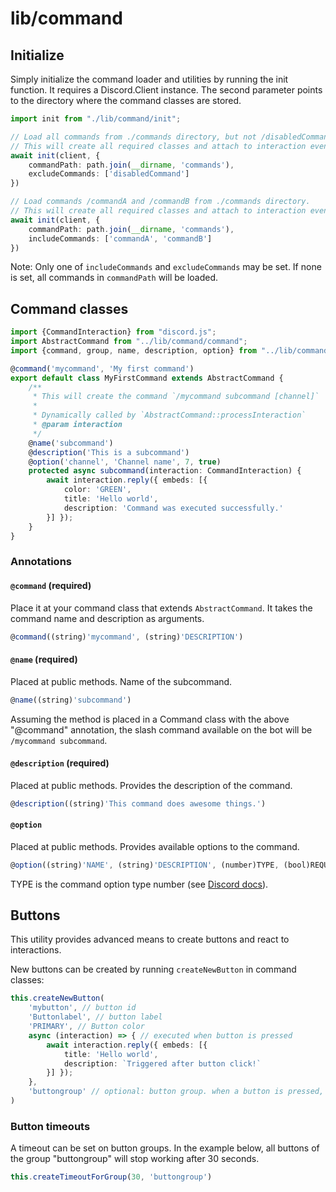 # lib/command

## Initialize

Simply initialize the command loader and utilities by running the init function.
It requires a Discord.Client instance. The second parameter points to the directory
where the command classes are stored.

```typescript
import init from "./lib/command/init";

// Load all commands from ./commands directory, but not /disabledCommand.
// This will create all required classes and attach to interaction events from Discord client.
await init(client, {
    commandPath: path.join(__dirname, 'commands'),
    excludeCommands: ['disabledCommand']
})

// Load commands /commandA and /commandB from ./commands directory.
// This will create all required classes and attach to interaction events from Discord client.
await init(client, {
    commandPath: path.join(__dirname, 'commands'),
    includeCommands: ['commandA', 'commandB']
})
```

Note: Only one of `includeCommands` and `excludeCommands` may be set. If none is set, all commands in `commandPath` will be loaded.

## Command classes

```typescript
import {CommandInteraction} from "discord.js";
import AbstractCommand from "../lib/command/command";
import {command, group, name, description, option} from "../lib/command/decorators";

@command('mycommand', 'My first command')
export default class MyFirstCommand extends AbstractCommand {
    /**
     * This will create the command `/mycommand subcommand [channel]`
     * 
     * Dynamically called by `AbstractCommand::processInteraction`
     * @param interaction
     */
    @name('subcommand')
    @description('This is a subcommand')
    @option('channel', 'Channel name', 7, true)
    protected async subcommand(interaction: CommandInteraction) {
        await interaction.reply({ embeds: [{
            color: 'GREEN',
            title: 'Hello world',
            description: 'Command was executed successfully.'
        }] });
    }
}
```

### Annotations

#### `@command` (**required**)

Place it at your command class that extends `AbstractCommand`.
It takes the command name and description as arguments.

```typescript
@command((string)'mycommand', (string)'DESCRIPTION')
```

#### `@name` (**required**)

Placed at public methods. Name of the subcommand.

```typescript
@name((string)'subcommand')
```

Assuming the method is placed in a Command class with the above "@command" annotation,
the slash command available on the bot will be `/mycommand subcommand`.

#### `@description` (**required**)

Placed at public methods. Provides the description of the command.

```typescript
@description((string)'This command does awesome things.')
```

#### `@option`

Placed at public methods. Provides available options to the command.

```typescript
@option((string)'NAME', (string)'DESCRIPTION', (number)TYPE, (bool)REQUIRED=false, (array)CHOICES=[])
```

TYPE is the command option type number (see [Discord docs](https://discord.com/developers/docs/interactions/application-commands#application-command-object-application-command-option-type)).

## Buttons

This utility provides advanced means to create buttons and react to interactions.

New buttons can be created by running `createNewButton` in command classes:

```typescript
this.createNewButton(
    'mybutton', // button id
    'Buttonlabel', // button label
    'PRIMARY', // Button color
    async (interaction) => { // executed when button is pressed
        await interaction.reply({ embeds: [{
            title: 'Hello world',
            description: `Triggered after button click!`
        }] });
    },
    'buttongroup' // optional: button group. when a button is pressed, other buttons in the same group are cleared as well
)
```

### Button timeouts

A timeout can be set on button groups.
In the example below, all buttons of the group "buttongroup" will stop working after 30 seconds.

```typescript
this.createTimeoutForGroup(30, 'buttongroup')
```

